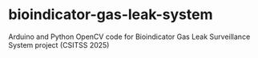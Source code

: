 # bioindicator-gas-leak-system
Arduino and Python OpenCV code for Bioindicator Gas Leak Surveillance System project (CSITSS 2025)

